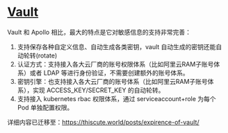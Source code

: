 # [Vault](https://github.com/hashicorp/vault)

Vault 和 Apollo 相比，最大的特点是它对敏感信息的支持非常完善：

1. 支持保存各种自定义信息、自动生成各类密钥，vault 自动生成的密钥还能自动轮转(rotate)
2. 认证方式：支持接入各大云厂商的账号权限体系（比如阿里云RAM子账号体系）或者 LDAP 等进行身份验证，不需要创建额外的账号体系。
3. 密钥引擎：也支持接入各大云厂商的账号体系（比如阿里云RAM子账号体系），实现 ACCESS_KEY/SECRET_KEY 的自动轮转。
4. 支持接入 kubernetes rbac 权限体系，通过 serviceaccount+role 为每个 Pod 单独配置权限。

详细内容已迁移至：<https://thiscute.world/posts/expirence-of-vault/>
